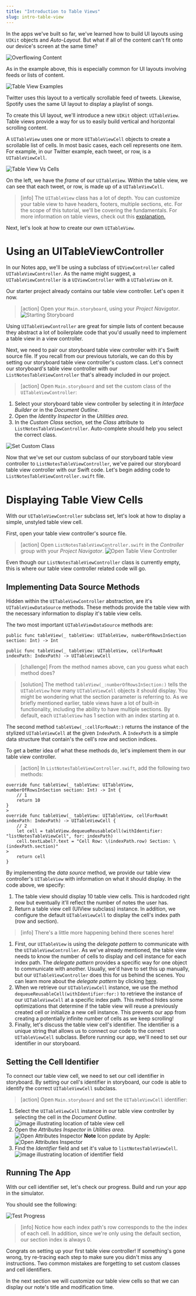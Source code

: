 ```yaml
---
title: "Introduction to Table Views"
slug: intro-table-view
---
```


In the apps we've built so far, we've learned how to build UI layouts using `UIKit` objects and _Auto-Layout_. But what if all of the content can't fit onto our device's screen at the same time?

![Overflowing Content](assets/overflowing_content.png)

As in the example above, this is especially common for UI layouts involving feeds or lists of content.

![Table View Examples](assets/example_table_views.png)

Twitter uses this layout to a vertically scrollable feed of tweets. Likewise, Spotify uses the same UI layout to display a playlist of songs.

To create this UI layout, we'll introduce a new `UIKit` object: `UITableView`. Table views provide a way for us to easily build vertical and horizontal scrolling content.

A `UITableView` uses one or more `UITableViewCell` objects to create a scrollable list of cells. In most basic cases, each cell represents one item. For example, in our Twitter example, each tweet, or row, is a `UITableViewCell`.

![Table View Vs Cells](assets/table_view_vs_cells.png)

On the left, we have the _frame_ of our `UITableView`. Within the table view, we can see that each tweet, or row, is made up of a `UITableViewCell`.

> [info]
The `UITableView` class has a lot of depth. You can customize your table view to have headers, footers, multiple sections, etc. For the scope of this tutorial, we'll be covering the fundamentals. For more information on table views, check out this [explanation.](https://www.makeschool.com/tutorials/swift-concepts-explained/table-views)

Next, let's look at how to create our own `UITableView`.

# Using an UITableViewController

In our Notes app, we'll be using a subclass of `UIViewController` called `UITableViewController`. As the name might suggest, a `UITableViewController` is a `UIViewController` with a `UITableView` on it.

Our starter project already contains our table view controller. Let's open it now.

> [action]
Open your `Main.storyboard`, using your _Project Navigator_. ![Starting Storyboard](./images/open-main-storyboard.png)

Using `UITableViewController` are great for simple lists of content because they abstract a lot of boilerplate code that you'd usually need to implement a table view in a view controller.

Next, we need to pair our storyboard table view controller with it's Swift source file. If you recall from our previous tutorials, we can do this by setting our storyboard table view controller's custom class. Let's connect our storyboard's table view controller with our `ListNotesTableViewController` that's already included in our project.

> [action]
Open `Main.storyboard` and set the custom class of the `UITableViewController`:
>
1. Select your storyboard table view controller by selecting it in _Interface Builder_ or in the _Document Outline_.
1. Open the _Identity Inspector_ in the _Utilities area_.
1. In the _Custom Class_ section, set the _Class_ attribute to `ListNotesTableViewController`. Auto-complete should help you select the correct class.
>
![Set Custom Class](./images/code-connection.png)

Now that we've set our custom subclass of our storyboard table view controller to `ListNotesTableViewController`, we've paired our storyboard table view controller with our Swift code. Let's begin adding code to `ListNotesTableViewController.swift` file.

# Displaying Table View Cells

With our `UITableViewController` subclass set, let's look at how to display a simple, unstyled table view cell.

First, open your table view controller's source file.

> [action]
Open `ListNotesTableViewController.swift` in the _Controller_ group with your _Project Navigator_. ![Open Table View Controller](./images/ListNotesTableViewController.png)

Even though our `ListNotesTableViewController` class is currently empty, this is where our table view controller related code will go.

## Implementing Data Source Methods

Hidden within the `UITableViewController` abstraction, are it's `UITableViewDataSource` methods. These methods provide the table view with the necessary information to display it's table view cells.

The two most important `UITableViewDataSource` methods are:

```
public func tableView(_ tableView: UITableView, numberOfRowsInSection section: Int) -> Int

public func tableView(_ tableView: UITableView, cellForRowAt indexPath: IndexPath) -> UITableViewCell
```

> [challenge]
From the method names above, can you guess what each method does?

<!-- break -->

> [solution]
The method `tableView(_:numberOfRowsInSection:)` tells the `UITableView` how many `UITableViewCell` objects it should display. You might be wondering what the section parameter is referring to. As we briefly mentioned earlier, table views have a lot of built-in functionality, including the ability to have multiple sections. By default, each `UITableView` has 1 section with an index starting at `0`.
>
The second method `tableView(_:cellForRowAt:)` returns the instance of the stylized `UITableViewCell` at the given `IndexPath`. A `IndexPath` is a simple data structure that contain's the cell's row and section indices.

To get a better idea of what these methods do, let's implement them in our table view controller.

> [action]
In `ListNotesTableViewController.swift`, add the following two methods:
>
```
override func tableView(_ tableView: UITableView, numberOfRowsInSection section: Int) -> Int {
    // 1
    return 10
}
>
override func tableView(_ tableView: UITableView, cellForRowAt indexPath: IndexPath) -> UITableViewCell {
    // 2
    let cell = tableView.dequeueReusableCell(withIdentifier: "listNotesTableViewCell", for: indexPath)
    cell.textLabel?.text = "Cell Row: \(indexPath.row) Section: \(indexPath.section)"
>
    return cell
}
```

By implementing the _data source_ method, we provide our table view controller's `UITableView` with information on what it should display. In the code above, we specify:

1. The table view should display 10 table view cells. This is hardcoded right now but eventually it'll reflect the number of notes the user has.
1. Return a table view cell (UIView subclass) instance. In addition, we configure the default `UITableViewCell` to display the cell's index path (row and section).

> [info]
There's a little more happening behind there scenes here!
>
1. First, our `UITableView` is using the _delegate pattern_ to communicate with the `UITableViewController`. As we've already mentioned, the table view needs to know the number of cells to display and cell instance for each index path. The _delegate pattern_ provides a specific way for one object to communicate with another. Usually, we'd have to set this up manually, but our `UITableViewController` does this for us behind the scenes. You can learn more about the _delegate pattern_ by clicking [here](https://www.makeschool.com/tutorials/swift-concepts-explained/delegates).
1. When we retrieve our `UITableViewCell` instance, we use the method `dequeueReusableCell(withIdentifier:for:)` to retrieve the instance of our `UITableViewCell` at a specific index path. This method hides some optimizations that determine if the table view will reuse a previously created cell or initialize a new cell instance. This prevents our app from creating a potentially infinite number of cells as we keep scrolling!
1. Finally, let's discuss the table view cell's identifier. The identifier is a unique string that allows us to connect our code to the correct `UITableViewCell` subclass. Before running our app, we'll need to set our identifier in our storyboard.

## Setting the Cell Identifier

To connect our table view cell, we need to set our cell identifier in storyboard. By setting our cell's identifier in storyboard, our code is able to identify the correct `UITableViewCell` subclass.

> [action]
Open `Main.storyboard` and set the `UITableViewCell` identifier:
>
1. Select the `UITableViewCell` instance in our table view controller by selecting the cell in the _Document Outline_. ![image illustrating location of table view cell](./images/tableViewCell.png)
1. Open the _Attributes Inspector_ in _Utilities area_. ![Open Attributes Inspector](./images/attributes-inspector.png) 
    **Note** Icon ppdate by Apple: ![Open Attributes Inspector](./images/new-attr-icon.png) 
1. Find the _Identifier_ field and set it's value to `listNotesTableViewCell`. ![image illustrating location of identifier field](./images/identifier.png)

## Running The App

With our cell identifier set, let's check our progress. Build and run your app in the simulator.

You should see the following:

![Test Progress](assets/test_progress.png)

> [info]
Notice how each index path's row corresponds to the the index of each cell. In addition, since we're only using the default section, our section index is always 0.

Congrats on setting up your first table view controller! If something's gone wrong, try re-tracing each step to make sure you didn't miss any instructions. Two common mistakes are forgetting to set custom classes and cell identifiers.

In the next section we will customize our table view cells so that we can display our note's title and modification time.

